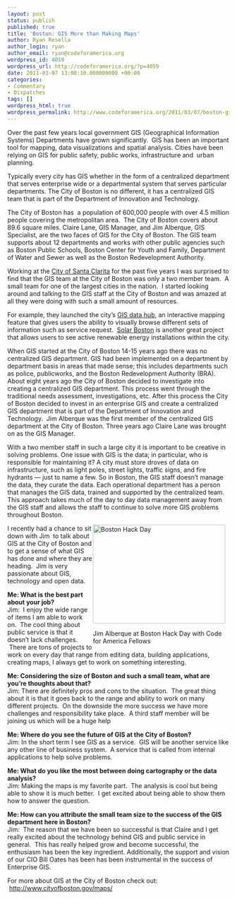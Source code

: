 ```yaml
---
layout: post
status: publish
published: true
title: 'Boston: GIS More than Making Maps'
author: Ryan Resella
author_login: ryan
author_email: ryan@codeforamerica.org
wordpress_id: 4059
wordpress_url: http://codeforamerica.org/?p=4059
date: 2011-03-07 13:00:10.000000000 +00:00
categories:
- Commentary
- Dispatches
tags: []
wordpress_html: true
wordpress_permalink: http://www.codeforamerica.org/2011/03/07/boston-gis-more-than-making-maps/
---
```


<p>Over the past few years local government GIS (Geographical Information Systems) Departments have grown significantly.  GIS has been an important tool for mapping, data visualizations and spatial analysis. Cities have been relying on GIS for public safety, public works, infrastructure and  urban planning.</p>
<p>Typically every city has GIS whether in the form of a centralized department that serves enterprise wide or a departmental system that serves particular departments. The City of Boston is no different, it has a centralized GIS team that is part of the Department of Innovation and Technology.</p>
<p>The City of Boston has  a population of 600,000 people with over 4.5 million people covering the metropolitan area.  The City of Boston covers about 89.6 square miles. Claire Lane, GIS Manager, and Jim Alberque, GIS Specialist, are the two faces of GIS for the City of Boston. The GIS team supports about 12 departments and works with other public agencies such as Boston Public Schools, Boston Center for Youth and Family, Department of Water and Sewer as well as the Boston Redevelopment Authority.</p>
<p>Working at the <a href="http://www.santa-clarita.com" target="_blank">City of Santa Clarita</a> for the past five years I was surprised to find that the GIS team at the City of Boston was only a two member team.  A small team for one of the largest cities in the nation.  I started looking around and talking to the GIS staff at the City of Boston and was amazed at all they were doing with such a small amount of resources.</p>
<p>For example, they launched the city’s <a href="http://hubmaps.cityofboston.gov/datahub/">GIS data hub</a>, an interactive mapping feature that gives users the ability to visually browse different sets of information such as service request.  <a href="http://gis.cityofboston.gov/solarboston/">Solar Boston</a> is another great project that allows users to see active renewable energy installations within the city.</p>
<p>When GIS started at the City of Boston 14-15 years ago there was no centralized GIS department. GIS had been implemented on a department by department basis in areas that made sense; this includes departments such as police, publicworks, and the Boston Redevelopment Authority (BRA). About eight years ago the City of Boston decided to investigate into creating a centralized GIS department. This process went through the traditional needs assessment, investigations, etc. After this process the City of Boston decided to invest in an enterprise GIS and create a centralized GIS department that is part of the Department of Innovation and Technology.  Jim Alberque was the first member of the centralized GIS department at the City of Boston. Three years ago Claire Lane was brought on as the GIS Manager.</p>
<p>With a two member staff in such a large city it is important to be creative in solving problems. One issue with GIS is the data; in particular, who is responsible for maintaining it?  A city must store droves of data on infrastructure, such as light poles, street lights, traffic signs, and fire hydrants — just to name a few. So in Boston, the GIS staff doesn’t manage the data, they curate the data. Each operational department has a person that manages the GIS data, trained and supported by the centralized team. This approach takes much of the day to day data management away from the GIS staff and allows the staff to continue to solve more GIS problems throughout Boston.</p>
<div style="float: right"><div class="wp-caption alignnone" id="attachment_4138" style="width: 310px"><a href="http://codeforamerica.org/wp-content/uploads/2011/03/IMG_20110225_193447.jpg"><img alt="Boston Hack Day" class="size-medium wp-image-4138 alignright " height="224" src="http://codeforamerica.org/wp-content/uploads/2011/03/IMG_20110225_193447-300x224.jpg" title="Boston Hack Day" width="300"/></a><p class="wp-caption-text">Jim Alberque at Boston Hack Day with Code for America Fellows</p></div></div>
<p>I recently had a chance to sit down with Jim  to talk about GIS at the City of Boston and to get a sense of what GIS has done and where they are heading.  Jim is very passionate about GIS, technology and open data.</p>
<p><strong>Me: What is the best part about your job?<br/>
</strong>Jim:  I enjoy the wide range of items I am able to work on.  The cool thing about public service is that it doesn’t lack challenges.  There are tons of projects to work on every day that range from editing data, building applications, creating maps, I always get to work on something interesting.</p>
<p><strong>Me: Considering the size of Boston and such a small team, what are you’re thoughts about that?<br/>
</strong>Jim: There are definitely pros and cons to the situation.  The great thing about it is that it goes back to the range and ability to work on many different projects.  On the downside the more success we have more challenges and responsibility take place.  A third staff member will be joining us which will be a huge help</p>
<p><strong>Me: Where do you see the future of GIS at the City of Boston?<br/>
</strong>Jim: In the short term I see GIS as a service.  GIS will be another service like any other line of business system.  A service that is called from internal applications to help solve problems.</p>
<p><strong>Me: What do you like the most between doing cartography or the data analysis?<br/>
</strong>Jim: Making the maps is my favorite part.  The analysis is cool but being able to show it is much better.  I get excited about being able to show them how to answer the question.</p>
<p><strong>Me: How can you attribute the small team size to the success of the GIS department here in Boston?<br/>
</strong>Jim:  The reason that we have been so successful is that Claire and I get really excited about the technology behind GIS and public service in general.  This has really helped grow and become successful, the enthusiasm has been the key ingredient. Additionally, the support and vision of our CIO Bill Oates has been has been instrumental in the success of Enterprise GIS.</p>
<p>For more about GIS at the City of Boston check out:  <a href="http://www.cityofboston.gov/maps/">http://www.cityofboston.gov/maps/</a></p>
